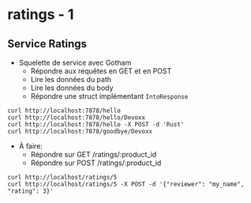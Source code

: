 # ratings - 1

## Service Ratings

* Squelette de service avec Gotham
  * Répondre aux requêtes en GET et en POST
  * Lire les données du path
  * Lire les données du body
  * Répondre une struct implémentant `IntoResponse`

```
curl http://localhost:7878/hello
curl http://localhost:7878/hello/Devoxx
curl http://localhost:7878/hello -X POST -d 'Rust'
curl http://localhost:7878/goodbye/Devoxx
```


* À faire:
  * Répondre sur GET /ratings/:product_id
  * Répondre sur POST /ratings/:product_id

```
curl http://localhost/ratings/5
curl http://localhost/ratings/5 -X POST -d '{"reviewer": "my_name", "rating": 3}'
```

